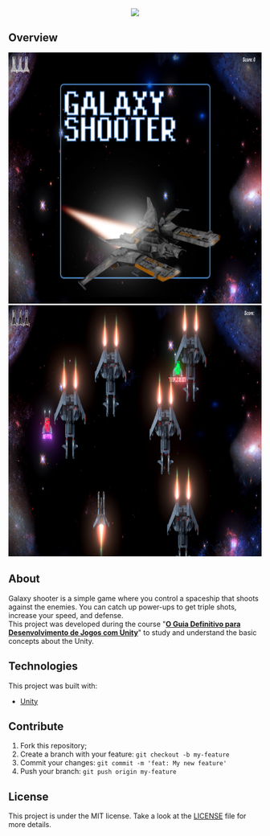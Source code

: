 <p align="center">
 <img align="center" src="https://vistapointe.net/images/unity-wallpaper-1.jpg" width="500"/>
</p>

## Overview 
<div>
 <img src="./screenshots/main-screen.png" width="auto" height="500px"/>
 <img src="./screenshots/playing-screen.png" width="auto" height="500px"/>
</div>

## About
Galaxy shooter is a simple game where you control a spaceship that shoots against the enemies. You can catch up power-ups to get triple shots, increase your speed, and defense.<br/>
This project was developed during the course "__[O Guia Definitivo para Desenvolvimento de Jogos com Unity](https://www.udemy.com/course/o-guia-definitivo-para-desenvolvimento-de-jogos-com-unity/)__" to study and understand the basic concepts about the Unity.

## Technologies 
This project was built with:
- [Unity](https://unity.com/)
 
## Contribute
 1. Fork this repository;
 2. Create a branch with your feature: ```git checkout -b my-feature```
 3. Commit your changes: ```git commit -m 'feat: My new feature'```
 4. Push your branch: ```git push origin my-feature```
 
## License
This project is under the MIT license. Take a look at the [LICENSE](LICENSE) file for more details.
